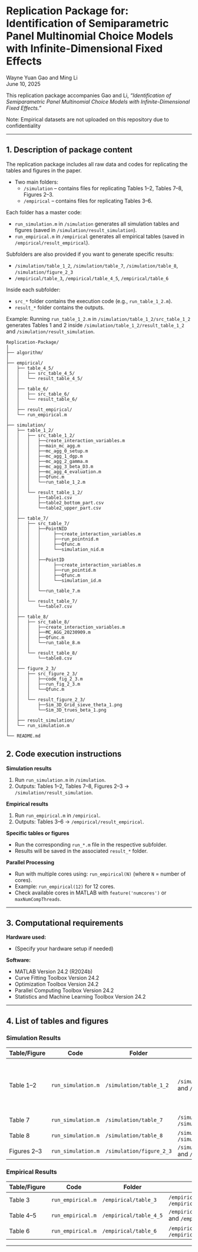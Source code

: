 # Replication Package for: Identification of Semiparametric Panel Multinomial Choice Models with Infinite-Dimensional Fixed Effects

Wayne Yuan Gao and Ming Li  
June 10, 2025

This replication package accompanies Gao and Li, *“Identification of Semiparametric Panel Multinomial Choice Models with Infinite-Dimensional Fixed Effects.”*

Note: Empirical datasets are not uploaded on this repository due to confidentiality 

---

## 1. Description of package content

The replication package includes all raw data and codes for replicating the tables and figures in the paper.  

- Two main folders:  
  - `/simulation` – contains files for replicating Tables 1–2, Tables 7–8, Figures 2–3.  
  - `/empirical` – contains files for replicating Tables 3–6.  

Each folder has a master code:  
- `run_simulation.m` in `/simulation` generates all simulation tables and figures (saved in `/simulation/result_simulation`).  
- `run_empirical.m` in `/empirical` generates all empirical tables (saved in `/empirical/result_empirical`).  

Subfolders are also provided if you want to generate specific results:  
- `/simulation/table_1_2`, `/simulation/table_7`, `/simulation/table_8`, `/simulation/figure_2_3`  
- `/empirical/table_3`, `/empirical/table_4_5`, `/empirical/table_6`  

Inside each subfolder:  
- `src_*` folder contains the execution code (e.g., `run_table_1_2.m`).  
- `result_*` folder contains the outputs.  

Example: Running `run_table_1_2.m` in `/simulation/table_1_2/src_table_1_2` generates Tables 1 and 2 inside `/simulation/table_1_2/result_table_1_2` and `/simulation/result_simulation`.

```plaintext
Replication-Package/
│
├── algorithm/
│
├── empirical/
│   ├── table_4_5/
│   │   ├── src_table_4_5/
│   │   └── result_table_4_5/
│   │
│   ├── table_6/
│   │   ├── src_table_6/
│   │   └── result_table_6/
│   │
│   ├── result_empirical/
│   └── run_empirical.m
│
├── simulation/
│   ├── table_1_2/
│   │   ├── src_table_1_2/
│   │   │   ├──create_interaction_variables.m
│   │   │   ├──main_mc_agg.m
│   │   │   ├──mc_agg_0_setup.m
│   │   │   ├──mc_agg_1_dgp.m
│   │   │   ├──mc_agg_2_gamma.m
│   │   │   ├──mc_agg_3_beta_D3.m
│   │   │   ├──mc_agg_4_evaluation.m
│   │   │   ├──Qfunc.m
│   │   │   └──run_table_1_2.m
│   │   │
│   │   └── result_table_1_2/
│   │       ├──table1.csv
│   │       ├──table2_bottom_part.csv
│   │       └──table2_upper_part.csv
│   │
│   ├── table_7/
│   │   ├── src_table_7/
│   │   │   ├──PointNID
│   │   │   │     ├──create_interaction_variables.m
│   │   │   │     ├──run_pointnid.m
│   │   │   │     ├──Qfunc.m
│   │   │   │     └──simulation_nid.m
│   │   │   │ 
│   │   │   ├──PointID
│   │   │   │     ├──create_interaction_variables.m
│   │   │   │     ├──run_pointid.m
│   │   │   │     ├──Qfunc.m
│   │   │   │     └──simulation_id.m
│   │   │   │
│   │   │   └──run_table_7.m
│   │   │
│   │   └── result_table_7/
│   │       └──table7.csv
│   │
│   ├── table_8/
│   │   ├── src_table_8/
│   │   │   ├──create_interaction_variables.m
│   │   │   ├──MC_AGG_20230909.m
│   │   │   ├──Qfunc.m
│   │   │   └──run_table_8.m
│   │   │
│   │   └── result_table_8/
│   │       └──table8.csv
│   │
│   ├── figure_2_3/
│   │   ├── src_figure_2_3/
│   │   │   ├──code_fig_2_3.m
│   │   │   ├──run_fig_2_3.m
│   │   │   └──Qfunc.m
│   │   │ 
│   │   └── result_figure_2_3/
│   │       ├──Sim_3D_Grid_sieve_theta_1.png
│   │       └──Sim_3D_trues_beta_1.png
│   │
│   ├── result_simulation/
│   └── run_simulation.m
│
└── README.md
```

## 2. Code execution instructions

**Simulation results**  
1. Run `run_simulation.m` in `/simulation`.  
2. Outputs: Tables 1–2, Tables 7–8, Figures 2–3 → `/simulation/result_simulation`.  

**Empirical results**  
1. Run `run_empirical.m` in `/empirical`.  
2. Outputs: Tables 3–6 → `/empirical/result_empirical`.  

**Specific tables or figures**  
- Run the corresponding `run_*.m` file in the respective subfolder.  
- Results will be saved in the associated `result_*` folder.  

**Parallel Processing**  
- Run with multiple cores using: `run_empirical(N)` (where `N` = number of cores).  
- Example: `run_empirical(12)` for 12 cores.  
- Check available cores in MATLAB with `feature('numcores')` or `maxNumCompThreads`.

---

## 3. Computational requirements

**Hardware used:**  
- (Specify your hardware setup if needed)

**Software:**  
- MATLAB Version 24.2 (R2024b)  
- Curve Fitting Toolbox Version 24.2  
- Optimization Toolbox Version 24.2  
- Parallel Computing Toolbox Version 24.2  
- Statistics and Machine Learning Toolbox Version 24.2  

---

## 4. List of tables and figures

### Simulation Results
| Table/Figure | Code | Folder | Output Folder | Notes |
|--------------|------|--------|---------------|-------|
| Table 1–2 | `run_simulation.m` | `/simulation/table_1_2` | `/simulation/table_1_2/result_table_1_2` and `/simulation/result_simulation` | Results split into upper and bottom parts |
| Table 7 | `run_simulation.m` | `/simulation/table_7` | `/simulation/table_7/result_table_7` and `/simulation/result_simulation` |  |
| Table 8 | `run_simulation.m` | `/simulation/table_8` | `/simulation/table_8/result_table_8` and `/simulation/result_simulation` |  |
| Figures 2–3 | `run_simulation.m` | `/simulation/figure_2_3` | `/simulation/figure_2_3/result_figure_2_3` and `/simulation/result_simulation` |  |

### Empirical Results
| Table/Figure | Code | Folder | Output Folder |
|--------------|------|--------|---------------|
| Table 3 | `run_empirical.m` | `/empirical/table_3` | `/empirical/table_3/result_table_3` and `/empirical/result_empirical` |
| Table 4–5 | `run_empirical.m` | `/empirical/table_4_5` | `/empirical/table_4_5/result_table_4_5` and `/empirical/result_empirical` |
| Table 6 | `run_empirical.m` | `/empirical/table_6` | `/empirical/table_6/result_table_6` and `/empirical/result_empirical` |

---

